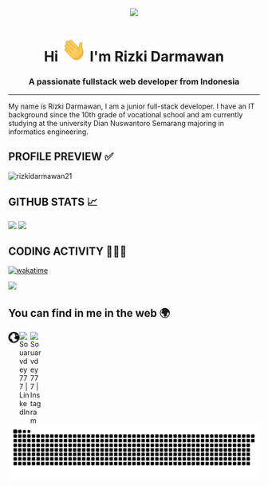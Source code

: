 <div align="center">
        <img src="https://rizkidarmawan21.github.io/assets/img/rounded.png" width="250" />
</div>
<h1 align="center">Hi  <img src="https://raw.githubusercontent.com/ABSphreak/ABSphreak/master/gifs/Hi.gif" width="50"> I'm Rizki Darmawan</h1>
<h3 align="center">A passionate fullstack web developer from Indonesia</h3>
<hr />
My name is Rizki Darmawan, I am a junior full-stack developer. I have an IT background since the 10th grade of vocational school and am currently studying at the university Dian Nuswantoro Semarang majoring in informatics engineering.



## PROFILE PREVIEW ✅
<p align="left"><img src="https://komarev.com/ghpvc/?username=rizkidarmawan21&label=Profile%20views&color=0e75b6&style=flat" alt="rizkidarmawan21" /></p>


## GITHUB STATS 📈
<p>
  <tr>
    
<td><img src="https://github-readme-stats.vercel.app/api?username=rizkidarmawan21&show_icons=true&hide_border=true&theme=radical&layout=compact" /></td>
  <td><img src="https://github-readme-stats.vercel.app/api/top-langs/?username=rizkidarmawan21&&layout=compact&langs_count=8&theme=radical&hide_border=true" height="195"/></td>
  </tr>
</p>


## CODING ACTIVITY 👨🏻‍💻
[![wakatime](https://wakatime.com/badge/user/fe54cec6-cb75-4d5a-95a9-26fa2c396803.svg)](https://wakatime.com/@fe54cec6-cb75-4d5a-95a9-26fa2c396803)
<p>
  <img src="https://github-readme-stats.vercel.app/api/wakatime?username=rizkidarmawan21&layout=compact&theme=chartreuse-dark&hide_border=true&v=2" />
</p>

## You can find in me in the web 🌍
[<img align="left" alt="Souarvdey777" width="22px" src="https://raw.githubusercontent.com/iconic/open-iconic/master/svg/globe.svg" />][website]
[<img align="left" alt="Souarvdey777 | LinkedIn" width="22px" src="https://cdn.jsdelivr.net/npm/simple-icons@v3/icons/linkedin.svg" />][linkedin]
[<img align="left" alt="Souarvdey777 | Instagram" width="22px" src="https://cdn.jsdelivr.net/npm/simple-icons@v3/icons/instagram.svg" />][instagram]
<br />

<img src="https://github.com/SyifaAinnur/SyifaAinnur/blob/output/github-contribution-grid-snake.svg">
<br />


[website]: https://rizkidarmawan21.github.io/
[instagram]: https://www.instagram.com/rizkidarmawan_21/
[linkedin]: https://www.linkedin.com/in/rizki-darmawan-51b814220/
